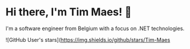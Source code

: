 # Hi there, I'm Tim Maes! :wave:

I'm a software engineer from Belgium with a focus on .NET technologies.

![GitHub User's stars](https://img.shields.io/github/stars/Tim-Maes
